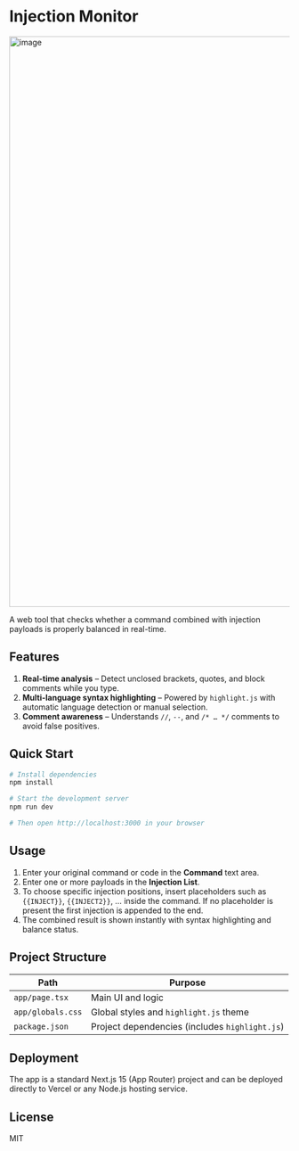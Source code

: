 # Injection Monitor

<img width="1024" height="1024" alt="image" src="https://github.com/user-attachments/assets/1919f02f-3689-417d-a98c-0a70e4d53445" />


A web tool that checks whether a command combined with injection payloads is properly balanced in real-time.

## Features

1. **Real-time analysis** – Detect unclosed brackets, quotes, and block comments while you type.
2. **Multi-language syntax highlighting** – Powered by `highlight.js` with automatic language detection or manual selection.
3. **Comment awareness** – Understands `//`, `--`, and `/* … */` comments to avoid false positives.

## Quick Start

```bash
# Install dependencies
npm install

# Start the development server
npm run dev

# Then open http://localhost:3000 in your browser
```

## Usage

1. Enter your original command or code in the **Command** text area.
2. Enter one or more payloads in the **Injection List**.
3. To choose specific injection positions, insert placeholders such as `{{INJECT}}`, `{{INJECT2}}`, … inside the command. If no placeholder is present the first injection is appended to the end.
4. The combined result is shown instantly with syntax highlighting and balance status.

## Project Structure

| Path | Purpose |
| ---- | ------- |
| `app/page.tsx` | Main UI and logic |
| `app/globals.css` | Global styles and `highlight.js` theme |
| `package.json` | Project dependencies (includes `highlight.js`) |

## Deployment

The app is a standard Next.js 15 (App Router) project and can be deployed directly to Vercel or any Node.js hosting service.

## License

MIT
